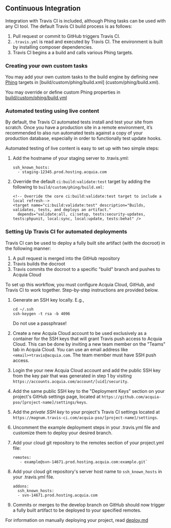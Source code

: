 ## Continuous Integration

Integration with Travis CI is included, although Phing tasks can be used with any CI tool. The default Travis CI build process is as follows:

1. Pull request or commit to GitHub triggers Travis CI.
1. `.travis.yml` is read and executed by Travis CI. The environment is built by installing composer dependencies.
1. Travis CI begins a a build and calls various Phing targets.

### Creating your own custom tasks

You may add your own custom tasks to the build engine by defining new [Phing](https://www.phing.info/) targets in [build/custom/phing/build.xml]
(custom/phing/build.xml).

You may override or define custom Phing properties in [build/custom/phing/build.yml](custom/phing/build.yml)

### Automated testing using live content

By default, the Travis CI automated tests install and test your site from scratch. Once you have a production site in a remote environment, it’s recommended to also run automated tests against a copy of your production database, especially in order to functionally test update hooks.

Automated testing of live content is easy to set up with two simple steps:

1. Add the hostname of your staging server to .travis.yml:

     ```
     ssh_known_hosts:
       - staging-12345.prod.hosting.acquia.com
     ```
2. Override the default `ci:build:validate:test` target by adding the following to `build/custom/phing/build.xml`:

     ```
     <!-- Override the core ci:build:validate:test target to include a local refresh-->
     <target name="ci:build:validate:test" description="Builds, validates, tests, and deploys an artifact."
       depends="validate:all, ci:setup, tests:security-updates, tests:phpunit, local:sync, local:update, tests:behat" />
     ```

### Setting Up Travis CI for automated deployments

Travis CI can be used to deploy a fully built site artifact (with the docroot) in the following manner:

1. A pull request is merged into the GitHub repository
2. Travis builds the docroot
3. Travis commits the docroot to a specific "build" branch and pushes to Acquia Cloud

To set up this workflow, you must configure Acquia Cloud, GitHub, and Travis CI to work together. Step-by-step instructions are provided below.


1. Generate an SSH key locally. E.g.,

     ```
     cd ~/.ssh
     ssh-keygen -t rsa -b 4096
     ```

   Do not use a passphrase!
1. Create a new Acquia Cloud account to be used exclusively as a container for the SSH keys that will grant Travis push access to Acquia Cloud. This can be done by inviting a new team member on the "Teams" tab in Acquia Cloud. You can use an email address like `<email>+travis@acquia.com`. The team member must have SSH push access.
1. Login the your new Acquia Cloud account and add the public SSH key from the key pair that was generated in step 1 by visiting `https://accounts.acquia.com/account/[uid]/security`.
1. Add the same public SSH key to the "Deployment Keys" section on your project's GitHub settings page, located at `https://github.com/acquia-pso/[project-name]/settings/keys`.
1. Add the _private SSH key_ to your project's Travis CI settings located at `https://magnum.travis-ci.com/acquia-pso/[project-name]/settings`.
1. Uncomment the example deployment steps in your .travis.yml file and customize them to deploy your desired branch.
1. Add your cloud git repository to the remotes section of your project.yml file:

    ```
    remotes:
       - example@svn-14671.prod.hosting.acquia.com:example.git`
    ```

1. Add your cloud git repository's server host name to `ssh_known_hosts` in your .travis.yml file.

    ```
    addons:
      ssh_known_hosts:
      - svn-14671.prod.hosting.acquia.com
    ```

1. Commits or merges to the develop branch on GitHub should now trigger a fully built artifact to be deployed to your specified remotes.

For information on manually deploying your project, read [deploy.md](deploy.md)
